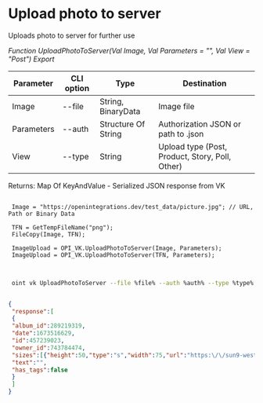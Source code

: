 ﻿---
sidebar_position: 11
---

# Upload photo to server
 Uploads photo to server for further use


*Function UploadPhotoToServer(Val Image, Val Parameters = "", Val View = "Post") Export*

 | Parameter | CLI option | Type | Destination |
 |-|-|-|-|
 | Image | --file | String, BinaryData | Image file |
 | Parameters | --auth | Structure Of String | Authorization JSON or path to .json |
 | View | --type | String | Upload type (Post, Product, Story, Poll, Other) |

 
 Returns: Map Of KeyAndValue - Serialized JSON response from VK 

```bsl title="Code example"
	
 Image = "https://openintegrations.dev/test_data/picture.jpg"; // URL, Path or Binary Data
 
 TFN = GetTempFileName("png");
 FileCopy(Image, TFN);
 
 ImageUpload = OPI_VK.UploadPhotoToServer(Image, Parameters);
 ImageUpload = OPI_VK.UploadPhotoToServer(TFN, Parameters);
	
```

```sh title="CLI command example"
 
 oint vk UploadPhotoToServer --file %file% --auth %auth% --type %type%

```


```json title="Result"

{
 "response":[
 {
 "album_id":289219319,
 "date":1673516629,
 "id":457239023,
 "owner_id":743784474,
 "sizes":[{"height":50,"type":"s","width":75,"url":"https:\/\/sun9-west.userapi.com\/sun9-45\/s\/v1\/ig2\/Vus7E6r8jZjgv5E9bnuM6fbvL9U_NP4-goegNOaEy8t4Z1DnzofjER9exwblecB6Hxb3EUbWv7lQvxdRaErZGoT3.jpg?size=75x50&quality=96&type=album"},{"height":87,"type":"m","width":130,"url":"https:\/\/sun9-west.userapi.com\/sun9-45\/s\/v1\/ig2\/JTtJ-M4Y1Md4nbNyY6QNKBjs9xleCGkDwGw-NuMvLV0DKfQrPb_xN7QcfazSTrBcZ-_JzsJ21pTuLI7Slr8m9HcB.jpg?size=130x87&quality=96&type=album"},{"height":402,"type":"x","width":604,"url":"https:\/\/sun9-west.userapi.com\/sun9-45\/s\/v1\/ig2\/2DBzUBeOMpydPcypQFkirgj6g9mzsj8le0qsrWQ_lPX3zNQN1229bLivxf26ya-91HF9D57exLSnkSnJwUxJdUBN.jpg?size=604x402&quality=96&type=album"},{"height":537,"type":"y","width":807,"url":"https:\/\/sun9-west.userapi.com\/sun9-45\/s\/v1\/ig2\/Biye5eNVG4UA_ymuN60MU6Qp26yO7rYp0WB-ch55oxkaATpXs4Kmqqznz1keCYHg_BHyvPhyrSGyK3zRK29LoVKH.jpg?size=807x537&quality=96&type=album"},{"height":852,"type":"z","width":1280,"url":"https:\/\/sun9-west.userapi.com\/sun9-45\/s\/v1\/ig2\/O-BkqGyWMw2ZKcOyYz8sH543Ihkws7mAn6x76JYh0mVW2MCR9x9eig_AS6gT6OLeySlvewx5oyri1Ejj0uNhJuKo.jpg?size=1280x852&quality=96&type=album"},{"height":1704,"type":"w","width":2560,"url":"https:\/\/sun9-west.userapi.com\/sun9-45\/s\/v1\/ig2\/o5klH0kpqicWBkDGQl_ch2j8VRpW69xrnq_PXw823wrMYc2qnXQLuDZeECtcKSaka1gfCpP9smoz7XwGAMDTk7vo.jpg?size=2560x1704&quality=96&type=album"},{"height":87,"type":"o","width":130,"url":"https:\/\/sun9-west.userapi.com\/sun9-45\/s\/v1\/ig2\/JTtJ-M4Y1Md4nbNyY6QNKBjs9xleCGkDwGw-NuMvLV0DKfQrPb_xN7QcfazSTrBcZ-_JzsJ21pTuLI7Slr8m9HcB.jpg?size=130x87&quality=96&type=album"},{"height":133,"type":"p","width":200,"url":"https:\/\/sun9-west.userapi.com\/sun9-45\/s\/v1\/ig2\/dFvcZ_sYZeMJtmvotINsevf_0x4KbDxo-jcrZojRQtebIKvM0juMU9U9NjybaidOukkrImr2CWcW8u6IHdlceWKD.jpg?size=200x133&quality=96&type=album"},{"height":213,"type":"q","width":320,"url":"https:\/\/sun9-west.userapi.com\/sun9-45\/s\/v1\/ig2\/GglL_Kv0x1_rnPwXwtTPZUMFg9sT_JB9xUSUeNvNIRapPRhGvQbQAaCwD57WBhUKU8sPD6-BhyadPIXaALqERkS1.jpg?size=320x213&quality=96&type=album"},{"height":340,"type":"r","width":510,"url":"https:\/\/sun9-west.userapi.com\/sun9-45\/s\/v1\/ig2\/LnQwirb-SUb689R2k90Q8MwuwHJ0tfO03a0IkCeXObaQERRE2-UUyLBCTTLme2qkLcxXAekHVbkLMEZhRq5E6Ggr.jpg?size=510x340&quality=96&crop=2,0,2556,1704&type=album"}],
 "text":"",
 "has_tags":false
 }
 ]
}

```
